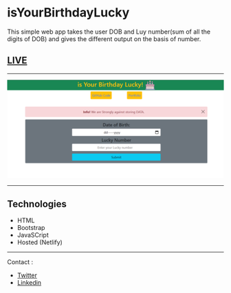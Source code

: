 # isYourBirthdayLucky

This simple web app takes the user DOB and Luy number(sum of all the digits of DOB) and gives the different output on the basis of number.

## [LIVE](https://isyourbirthdayluckybyvanshsharma.netlify.app/)

---

![Demo](./images/isYourBirthdayLucky.png)

---

## Technologies

- HTML
- Bootstrap
- JavaSCript
- Hosted (Netlify)

---

Contact :

- [Twitter](https://twitter.com/Vanshsh2701)
- [Linkedin](https://www.linkedin.com/in/vanshsharma27/)
